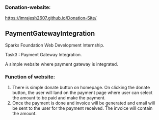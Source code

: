 ### Donation-website:
https://imrajesh2607.github.io/Donation-Site/

## PaymentGatewayIntegration
Sparks Foundation Web Development Internship. 

Task3 : Payment Gateway Integration. 

A simple website where payment gateway is integrated.

### Function of website:
1. There is simple donate button on homepage. On clicking the donate button, the user will land on the payment page where user can select the amount to be paid and make the payment.
2. Once the payment is done and invoice will be generated and email will be sent to the user for the payment received. The invoice will contain the amount.
